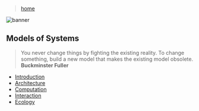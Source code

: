 > [home](/computing)

![banner](/models/photos/banner.png)

## Models of Systems

> You never change things by fighting the existing reality.
> To change something, build a new model that makes the existing model obsolete.  
> **Buckminster Fuller**

* [Introduction](introduction)
* [Architecture](architecture)
* [Computation](computation)
* [Interaction](interaction)
* [Ecology](ecology)
